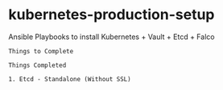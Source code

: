 # kubernetes-production-setup
Ansible Playbooks to install Kubernetes + Vault + Etcd + Falco

```
Things to Complete

```

```
Things Completed

1. Etcd - Standalone (Without SSL)

```

